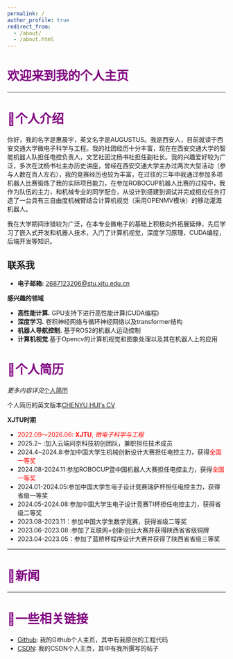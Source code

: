 ```yaml
---
permalink: /
author_profile: true
redirect_from: 
  - /about/
  - /about.html
---
```

<style>
  .md-typeset h1,
  .md-content__button {
    display: none;
  }
</style>
# <font color=purple>欢迎来到我的个人主页</font>



---

# <font color=purple>👤个人介绍</font>

你好，我的名字是惠晨宇，英文名字是AUGUSTUS。我是西安人，目前就读于西安交通大学微电子科学与工程。我的社团经历十分丰富，现在在西安交通大学的智能机器人队担任电控负责人，文艺社团沈杨书社担任副社长。我的兴趣爱好较为广泛，多次在沈杨书社主办历史讲座，曾经在西安交通大学主办过两次大型活动（参与人数在百人左右），我的竞赛经历也较为丰富，在过往的三年中我通过参加多项机器人比赛锻炼了我的实际项目能力，在参加ROBOCUP机器人比赛的过程中，我作为队伍的主力，和机械专业的同学配合，从设计到搭建到调试并完成相应任务打造了一台具有三自由度机械臂结合计算机视觉（采用OPENMV模块）的移动灌溉机器人。

我在大学期间涉猎较为广泛，在本专业微电子的基础上积极向外拓展延伸，先后学习了嵌入式开发和机器人技术，入门了计算机视觉，深度学习原理，CUDA编程，后端开发等知识。

## **联系我**

- **电子邮箱:** 2687123206@stu.xjtu.edu.cn

**感兴趣的领域**  

- **高性能计算.** GPU支持下进行高性能计算(CUDA编程)
- **深度学习.** 卷积神经网络与循环神经网络以及transformer结构
- **机器人导航控制.** 基于ROS2的机器人运动控制
- **计算机视觉**.基于Opencv的计算机视觉和图象处理以及其在机器人上的应用

# <font color=purple>📇个人简历</font>

*更多内容详见*[个人简历](https://raw.githubusercontent.com/DANNHIROAKI/New-Picture-Bed/main/img/惠晨宇个人简历.pdf)  

个人简历的英文版本[CHENYU HUI‘s CV](https://raw.githubusercontent.com/DANNHIROAKI/New-Picture-Bed/main/img/CHENYU%20HUI's%20CV.pdf)

**XJTU时期** 

- <span style="color: red;">2022.09～2026.06: **XJTU**, *微电子科学与工程*</span> 
- 2025.2~            :加入云端问京科技初创团队，兼职担任技术成员
- 2024.4~2024.8:参加中国大学生机械创新设计大赛担任电控主力，获得<font color=red>全国一等奖</font>
- 2024.08-2024.11:参加ROBOCUP暨中国机器人大赛担任电控主力，获得<font color=red>全国一等奖</font>
- 2024.01-2024.05:参加中国大学生电子设计竞赛瑞萨杯担任电控主力，获得省级一等奖
- 2024.05-2024.08:参加中国大学生电子设计竞赛TI杯担任电控主力，获得省级二等奖
- 2023.08-2023.11：参加中国大学生数学竞赛，获得省级二等奖
- 2023.06-2023.08 :参加了互联网+创新创业大赛并获得陕西省省级铜牌
- 2023.04-2023.05：参加了蓝桥杯程序设计大赛并获得了陕西省省级三等奖

---

# <font color=purple>📢新闻</font>



---

# <font color=purple>🔗一些相关链接</font>

-  [Github](https://github.com/nanfangxiansheng): 我的Github个人主页，其中有我原创的工程代码
-  [CSDN](https://blog.csdn.net/weixin_74277223?type=blog): 我的CSDN个人主页，其中有我所撰写的帖子

 



